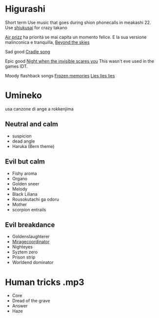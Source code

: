 # Higurashi

Short term
Use music that goes during shion phonecalls in meakashi 22.
Use [shiukusai](https://music.youtube.com/watch?v=zLJW4lBlNAY&list=PL0YDec1hvdtU_2JXMxO-sByllanTyTrfb) for crazy takano

[Air prizz](https://music.youtube.com/watch?v=BryZGM71CiM&list=PL0YDec1hvdtU_2JXMxO-sByllanTyTrfb) ha priorità se mai capita un momento felice.
E la sua versione malinconica e tranquilla, [Beyond the skies](https://music.youtube.com/watch?v=4utMMuBEnjs&list=PL0YDec1hvdtU_2JXMxO-sByllanTyTrfb)

Sad good
[Cradle song](https://music.youtube.com/watch?v=9HkpIvPavm4&list=PL0YDec1hvdtU_2JXMxO-sByllanTyTrfb)

Epic good 
[Night when the invisible scares you](https://music.youtube.com/watch?v=TRF5vvM3MZU&list=PL0YDec1hvdtU_2JXMxO-sByllanTyTrfb) This wasn't eve used in the games IDT.


Moody flashback songs
[Frozen memories](https://music.youtube.com/watch?v=gR6aS2m9HEE)
[Lies lies lies](https://music.youtube.com/watch?v=9D1MewtrV1M&list=RDAMVMgR6aS2m9HEE)

# Umineko

usa canzone di ange a rokkenjima
## Neutral and calm
- suspicion
- dead angle
- Haruka (Bern theme)

## Evil but calm
- Fishy aroma
- Organo
- Golden sneer
- Melody
- Black Liliana
- Rousokutachi ga odoru
- Mother
- scorpion entrails


## Evil breakdance
- Goldenslaughterer
- [Miragecoordinator](https://www.youtube.com/watch?v=Nf4AKMhw2MU)
- Nighteyes
- Syztem zero
- Prison strip
- Worldend dominator


# Human tricks .mp3
- Core
- Dread of the grave
- Answer
- Haze
